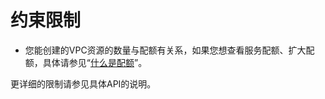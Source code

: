 # 约束限制<a name="ZH-CN_TOPIC_0201534175"></a>

-   您能创建的VPC资源的数量与配额有关系，如果您想查看服务配额、扩大配额，具体请参见“[什么是配额](https://support.huaweicloud.com/zh-cn/vpc_faq/vpc_faq_0051.html)”。

更详细的限制请参见具体API的说明。

